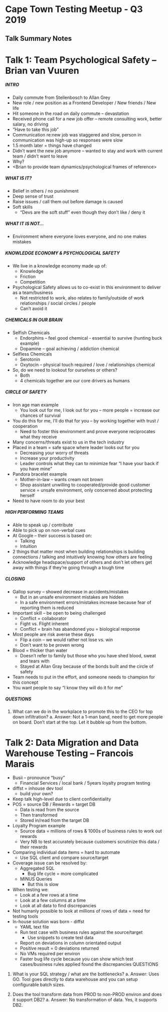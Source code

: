 # Cape Town Testing Meetup - Q3 2019
## Talk Summary Notes
# Talk 1: Team Psychological Safety – Brian van Vuuren
##### INTRO
* Daily commute from Stellenbosch to Allan Grey
* New role / new position as a Frontend Developer / New friends / New life
* Hit someone in the road on daily commute – devastation
* Received phone call for a new job offer – remote consulting work, better salary, no driving
* “Have to take this job”
* Communication re:new job was staggered and slow, person in communication was high-up so responses were slow
* 1.5 month later = things have changed
* Didn’t want the new job anymore – wanted to stay and work with current team / didn’t want to leave
* Why?
* <Brian to provide team dynamics/psychological frames of reference>
##### WHAT IS IT?
* Belief in others / no punishment
* Deep sense of trust
* Raise issues / call them out before damage is caused
* Soft skills
    * “Devs are the soft stuff” even though they don’t like / deny it
##### WHAT IT IS NOT…
* Environment where everyone loves everyone, and no one makes mistakes
##### KNOWLEDGE ECONOMY & PSYCHOLOGICAL SAFETY
* We live in a knowledge economy made up of:
    * Knowledge
    * Friction
    * Competition
* Psychological Safety allows us to co-exist in this environment to deliver as a team/business
    * Not restricted to work, also relates to family/outside of work relationships / social circles / people
    * Can’t avoid it
##### CHEMICALS IN OUR BRAIN
* Selfish Chemicals
    * Endorphins – feel good chemical - essential to survive (hunting buck example)
    * Dopamine – goal achieving / addiction chemical
* Selfless Chemicals
    * Serotonin
    * Oxytocin – physical touch required / love / relationships chemical
* So, do we need to lookout for ourselves or others?
    * Both
    * 4 chemicals together are our core drivers as humans
##### CIRCLE OF SAFETY
* Iron age man example
    * You look out for me, I look out for you – more people = increase our chances of survival
* You do this for me, I’ll do that for you – by working together with trust / cooperation
    * Need to foster this environment and prove everyone reciprocates what they receive
* Many concerns/threats exist to us in the tech industry
* Placed in a team = safe space where leader looks out for you
    * Decreasing your worry of threats
    * Increase your productivity
    * Leader controls what they can to minimize fear “I have your back if you have mine”
* Pandora bracelet example
    * Mother-in-law – wants cream not brown
    * Shop assistant unwilling to cooperated/provide good customer service = unsafe environment, only concerned about protecting herself
* Need to have room to do your best
##### HIGH PERFORMING TEAMS
* Able to speak up / contribute
* Able to pick up on non-verbal cues
* At Google – their success is based on:
    * Talking
    * Intuition 
* 2 things that matter most when building relationships is building connections / talking and intuitively knowing how others are feeling
* Acknowledge headspace/support of others and don’t let others get away with things if they’re going through a tough time
##### CLOSING
* Gallop survey – showed decrease in accidents/mistakes 
    * But in an unsafe environment mistakes are hidden
    * In a safe environment errors/mistakes increase because fear of reporting them is reduced
* Important skill – be open to being challenged
    * Conflict = collaborator
    * Fight vs. Flight inherent 
    * Conflict = brain has abandoned you = biological response
* Most people are risk averse these days
    * Flip a coin – we would rather not lose vs. win
    * Don’t want to be proven wrong
* Blood = thicker than water
    * Doesn’t refer to family but those who you have shed blood, sweat and tears with
    * Stayed at Allan Gray because of the bonds built and the circle of safety
* Team needs to put in the effort, and someone needs to champion for this concept
* You want people to say “I know they will do it for me”
##### QUESTIONS
1.	What can we do in the workplace to promote this to the CEO for top down infiltration?
a.	Answer: Not a 1-man band, need to get more people on board. Don’t start at the top. Let it bubble up from the bottom.

# Talk 2: Data Migration and Data Warehouse Testing – Francois Marais
* Busii – pronounce “busy”
    * Financial Services / local bank / 5years loyalty program testing
* diffst = inhouse dev tool
    * build your own?
* Keep talk high-level due to client confidentiality
* POS = source DB / Rewards = target DB
    * Data is read from the source
    * Then transformed
    * Stored in/read from the target DB
* Loyalty Program example
    * Source data = millions of rows & 1000s of business rules to work out rewards
    * Very NB to test accurately because customers scrutinize this data / their rewards
* Comparing individual data items = hard to automate 
    * Use SQL client and compare source/target
* Coverage issue can be resolved by:
    * Aggregated SQL 
        * Bug life cycle = more complicated
    * MINUS Queries
        * But this is slow
* When testing we:
    * Look at a few rows at a time
    * Look at a few columns at a time
    * Look at all data to find discrepancies
* Not humanly possible to look at millions of rows of data = need for testing tools
* In-house solution was born - diffst
    * YAML text file
    * Run test case with business rules against the source/target
        * Use snippets to create test data
    * Report on deviations in column orientated output
    * Positive result = 0 deviations returned
    * No VMs required per environ
    * Faster bug life cycle because you can show which test cases/business rules applied found the discrepancies
QUESTIONS
1.	What is your SQL strategy / what are the bottlenecks?
a.	Answer: Uses GO. Tool goes directly to data warehouse and you can setup configurable batch sizes.

2.	Does the tool transform data from PROD to non-PROD environ and does it support DB2?
a.	Answer: No transformation of data. Yes, it supports DB2.


